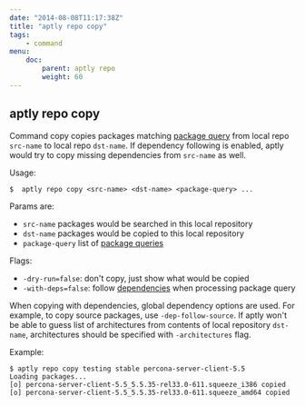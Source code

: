 ```yaml
---
date: "2014-08-08T11:17:38Z"
title: "aptly repo copy"
tags:
    - command
menu:
    doc:
        parent: aptly repo
        weight: 60
---
```


aptly repo copy
---------------

Command copy copies packages matching [package query](/doc/feature/query/)
from local repo `src-name` to local repo `dst-name`. If dependency
following is enabled, aptly would try to copy missing dependencies from
`src-name` as well.

Usage:

    $  aptly repo copy <src-name> <dst-name> <package-query> ...

Params are:

-   `src-name` packages would be searched in this local repository
-   `dst-name` packages would be copied to this local repository
-   `package-query` list of [package queries](/doc/feature/query/)

Flags:

-   `-dry-run=false`: don't copy, just show what would be copied
-   `-with-deps=false`: follow [dependencies](/doc/feature/dependencies) when processing package
    query

When copying with dependencies, global dependency options are used. For
example, to copy source packages, use `-dep-follow-source`. If aptly
won't be able to guess list of architectures from contents of local
repository `dst-name`, architectures should be specified with
`-architectures` flag.

Example:

    $ aptly repo copy testing stable percona-server-client-5.5
    Loading packages...
    [o] percona-server-client-5.5_5.5.35-rel33.0-611.squeeze_i386 copied
    [o] percona-server-client-5.5_5.5.35-rel33.0-611.squeeze_amd64 copied

 

